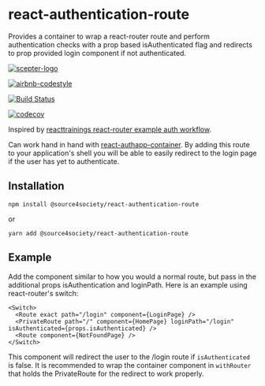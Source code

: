 # react-authentication-route

Provides a container to wrap a react-router route and perform authentication checks with a prop based isAuthenticated flag and redirects to prop provided login component if not authenticated.

[![scepter-logo](http://res.cloudinary.com/source-4-society/image/upload/v1519221119/scepter_hzpcqt.png)](https://github.com/source4societyorg/SCEPTER-core)

[![airbnb-codestyle](https://camo.githubusercontent.com/1c5c800fbdabc79cfaca8c90dd47022a5b5c7486/68747470733a2f2f696d672e736869656c64732e696f2f62616467652f636f64652532307374796c652d616972626e622d627269676874677265656e2e7376673f7374796c653d666c61742d737175617265)](https://github.com/airbnb/javascript)

[![Build Status](https://travis-ci.org/source4societyorg/react-authentication-route.svg?branch=master)](https://travis-ci.org/source4societyorg/react-authentication-route)

[![codecov](https://codecov.io/gh/source4societyorg/react-authentication-route/branch/master/graph/badge.svg)](https://codecov.io/gh/source4societyorg/react-authentication-route)

Inspired by [reacttrainings react-router example auth workflow](https://reacttraining.com/react-router/web/example/auth-workflow).

Can work hand in hand with [react-authapp-container](https://github.com/source4societyorg/react-authapp-container). By adding this route to your application's shell you will be able to easily redirect to the login page if the user has yet to authenticate.

## Installation

    npm install @source4society/react-authentication-route

or

    yarn add @source4society/react-authentication-route

## Example

Add the component similar to how you would a normal route, but pass in the additional props isAuthentication and loginPath. Here is an example using react-router's switch:

    <Switch>
      <Route exact path="/login" component={LoginPage} />
      <PrivateRoute path="/" component={HomePage} loginPath="/login" isAuthenticated={props.isAuthenticated} />
      <Route component={NotFoundPage} />
    </Switch>

This component will redirect the user to the /login route if `isAuthenticated` is false. It is recommended to wrap the container component in `withRouter` that holds the PrivateRoute for the redirect to work properly.
